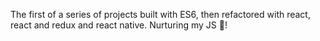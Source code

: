 The first of a series of projects built with ES6, then refactored with react, react and redux and react native. Nurturing my JS  💪!